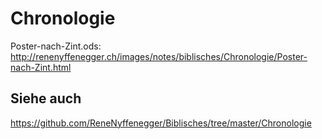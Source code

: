 # Chronologie

Poster-nach-Zint.ods: http://renenyffenegger.ch/images/notes/biblisches/Chronologie/Poster-nach-Zint.html

## Siehe auch

  https://github.com/ReneNyffenegger/Biblisches/tree/master/Chronologie
